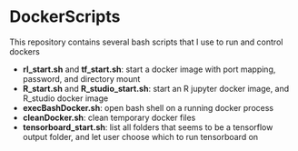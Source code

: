 # DockerScripts
This repository contains several bash scripts that I use to run and control dockers
- **rl_start.sh** and **tf_start.sh**: start a docker image with port mapping, password, and directory mount
- **R_start.sh** and **R_studio_start.sh**: start an R jupyter docker image, and R_studio docker image
- **execBashDocker.sh**: open bash shell on a running docker process
- **cleanDocker.sh**: clean temporary docker files
- **tensorboard_start.sh**: list all folders that seems to be a tensorflow output folder, and let user choose which to run tensorboard on
